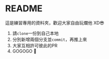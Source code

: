 # README

這是練習專用的資料夾，歡迎大家自由玩爛他 XD😎

1. 請`clone`一份到自己本地
2. 分別新增兩個分支並`commit`，再推上來
3. 大家互相許可彼此的PR
4. GOGOGO 🤜
